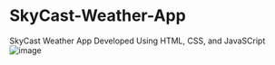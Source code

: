 # SkyCast-Weather-App
SkyCast Weather App Developed Using HTML, CSS, and JavaSCript
![image](https://github.com/naflanmohamed/SkyCast-Weather-App/assets/98531671/0b1fb0c4-d51c-43e7-b715-9650b68613a3)

